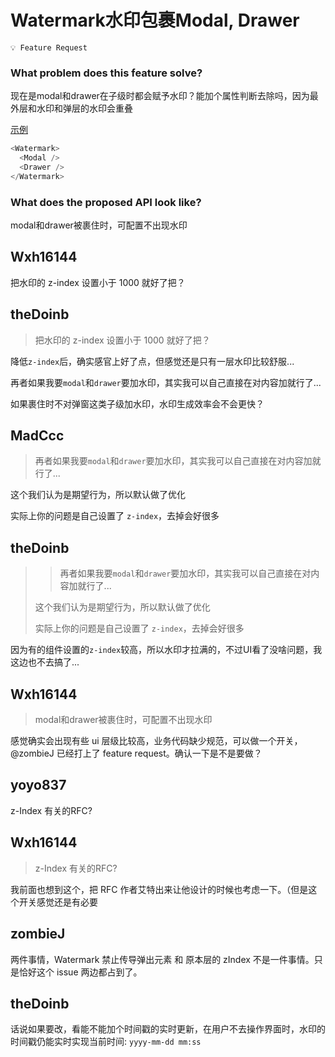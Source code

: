 # Watermark水印包裹Modal, Drawer

`💡 Feature Request`

### What problem does this feature solve?

现在是modal和drawer在子级时都会赋予水印？能加个属性判断去除吗，因为最外层和水印和弹层的水印会重叠

[示例](https://codesandbox.io/s/modal-yu-drawer-antd-5-9-2-forked-6cmwzf?file=/demo.tsx)

```javascript
<Watermark>
  <Modal />
  <Drawer />
</Watermark>
```

### What does the proposed API look like?

modal和drawer被裹住时，可配置不出现水印

<!-- generated by ant-design-issue-helper. DO NOT REMOVE -->

## Wxh16144

把水印的 z-index 设置小于 1000 就好了把？

## theDoinb

> 把水印的 z-index 设置小于 1000 就好了把？

降低`z-index`后，确实感官上好了点，但感觉还是只有一层水印比较舒服...

再者如果我要`modal`和`drawer`要加水印，其实我可以自己直接在对内容加就行了...

如果裹住时不对弹窗这类子级加水印，水印生成效率会不会更快？

## MadCcc

> 再者如果我要`modal`和`drawer`要加水印，其实我可以自己直接在对内容加就行了...

这个我们认为是期望行为，所以默认做了优化

实际上你的问题是自己设置了 `z-index`，去掉会好很多

## theDoinb

> > 再者如果我要`modal`和`drawer`要加水印，其实我可以自己直接在对内容加就行了...
>
> 这个我们认为是期望行为，所以默认做了优化
>
> 实际上你的问题是自己设置了 `z-index`，去掉会好很多

因为有的组件设置的`z-index`较高，所以水印才拉满的，不过UI看了没啥问题，我这边也不去搞了...

## Wxh16144

> modal和drawer被裹住时，可配置不出现水印

感觉确实会出现有些 ui 层级比较高，业务代码缺少规范，可以做一个开关， @zombieJ 已经打上了 feature request。确认一下是不是要做？

## yoyo837

z-Index 有关的RFC?

## Wxh16144

> z-Index 有关的RFC?

我前面也想到这个，把 RFC 作者艾特出来让他设计的时候也考虑一下。（但是这个开关感觉还是有必要

## zombieJ

两件事情，Watermark 禁止传导弹出元素 和 原本层的 zIndex 不是一件事情。只是恰好这个 issue 两边都占到了。

## theDoinb

话说如果要改，看能不能加个时间戳的实时更新，在用户不去操作界面时，水印的时间戳仍能实时实现当前时间: `yyyy-mm-dd mm:ss`
